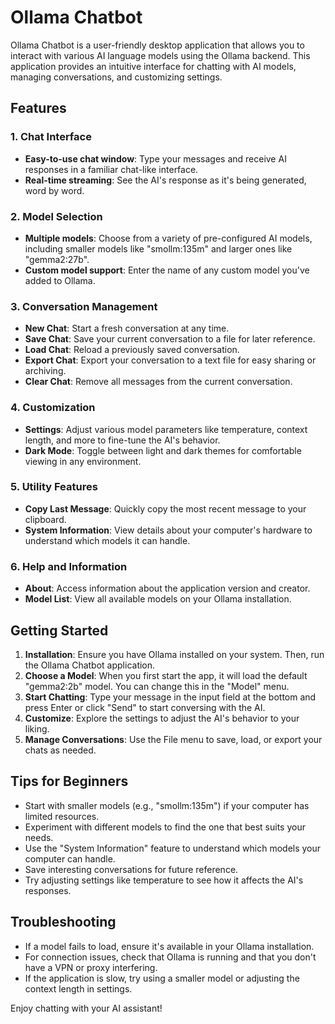 # Ollama Chatbot

Ollama Chatbot is a user-friendly desktop application that allows you to interact with various AI language models using the Ollama backend. This application provides an intuitive interface for chatting with AI models, managing conversations, and customizing settings.

## Features

### 1. Chat Interface

- **Easy-to-use chat window**: Type your messages and receive AI responses in a familiar chat-like interface.
- **Real-time streaming**: See the AI's response as it's being generated, word by word.

### 2. Model Selection

- **Multiple models**: Choose from a variety of pre-configured AI models, including smaller models like "smollm:135m" and larger ones like "gemma2:27b".
- **Custom model support**: Enter the name of any custom model you've added to Ollama.

### 3. Conversation Management

- **New Chat**: Start a fresh conversation at any time.
- **Save Chat**: Save your current conversation to a file for later reference.
- **Load Chat**: Reload a previously saved conversation.
- **Export Chat**: Export your conversation to a text file for easy sharing or archiving.
- **Clear Chat**: Remove all messages from the current conversation.

### 4. Customization

- **Settings**: Adjust various model parameters like temperature, context length, and more to fine-tune the AI's behavior.
- **Dark Mode**: Toggle between light and dark themes for comfortable viewing in any environment.

### 5. Utility Features

- **Copy Last Message**: Quickly copy the most recent message to your clipboard.
- **System Information**: View details about your computer's hardware to understand which models it can handle.

### 6. Help and Information

- **About**: Access information about the application version and creator.
- **Model List**: View all available models on your Ollama installation.

## Getting Started

1. **Installation**: Ensure you have Ollama installed on your system. Then, run the Ollama Chatbot application.
2. **Choose a Model**: When you first start the app, it will load the default "gemma2:2b" model. You can change this in the "Model" menu.
3. **Start Chatting**: Type your message in the input field at the bottom and press Enter or click "Send" to start conversing with the AI.
4. **Customize**: Explore the settings to adjust the AI's behavior to your liking.
5. **Manage Conversations**: Use the File menu to save, load, or export your chats as needed.

## Tips for Beginners

- Start with smaller models (e.g., "smollm:135m") if your computer has limited resources.
- Experiment with different models to find the one that best suits your needs.
- Use the "System Information" feature to understand which models your computer can handle.
- Save interesting conversations for future reference.
- Try adjusting settings like temperature to see how it affects the AI's responses.

## Troubleshooting

- If a model fails to load, ensure it's available in your Ollama installation.
- For connection issues, check that Ollama is running and that you don't have a VPN or proxy interfering.
- If the application is slow, try using a smaller model or adjusting the context length in settings.

Enjoy chatting with your AI assistant!
